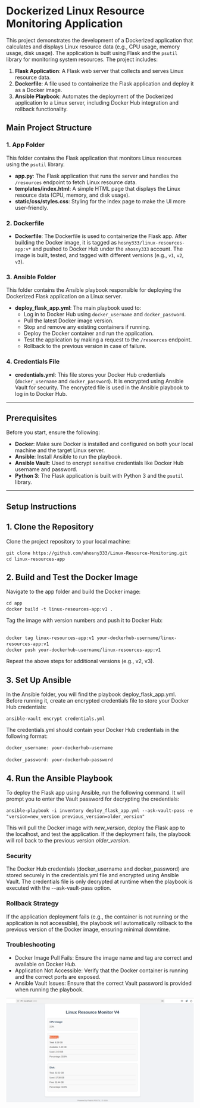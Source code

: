 # Dockerized Linux Resource Monitoring Application

This project demonstrates the development of a Dockerized application that calculates and displays Linux resource data (e.g., CPU usage, memory usage, disk usage). The application is built using Flask and the `psutil` library for monitoring system resources. The project includes:

1. **Flask Application**: A Flask web server that collects and serves Linux resource data.
2. **Dockerfile**: A file used to containerize the Flask application and deploy it as a Docker image.
3. **Ansible Playbook**: Automates the deployment of the Dockerized application to a Linux server, including Docker Hub integration and rollback functionality.

## Main Project Structure

### 1. **App Folder**
This folder contains the Flask application that monitors Linux resources using the `psutil` library.

- **app.py**: The Flask application that runs the server and handles the `/resources` endpoint to fetch Linux resource data.
- **templates/index.html**: A simple HTML page that displays the Linux resource data (CPU, memory, and disk usage).
- **static/css/styles.css**: Styling for the index page to make the UI more user-friendly.

### 2. **Dockerfile**
- **Dockerfile**: The Dockerfile is used to containerize the Flask app. After building the Docker image, it is tagged as `hosny333/linux-resources-app:v*` and pushed to Docker Hub under the `ahosny333` account. The image is built, tested, and tagged with different versions (e.g., `v1`, `v2`, `v3`).

### 3. **Ansible Folder**
This folder contains the Ansible playbook responsible for deploying the Dockerized Flask application on a Linux server.

- **deploy_flask_app.yml**: The main playbook used to:
  - Log in to Docker Hub using `docker_username` and `docker_password`.
  - Pull the latest Docker image version.
  - Stop and remove any existing containers if running.
  - Deploy the Docker container and run the application.
  - Test the application by making a request to the `/resources` endpoint.
  - Rollback to the previous version in case of failure.

### 4. **Credentials File**
- **credentials.yml**: This file stores your Docker Hub credentials (`docker_username` and `docker_password`). It is encrypted using Ansible Vault for security. The encrypted file is used in the Ansible playbook to log in to Docker Hub.

---

## Prerequisites

Before you start, ensure the following:

- **Docker**: Make sure Docker is installed and configured on both your local machine and the target Linux server.
- **Ansible**: Install Ansible to run the playbook.
- **Ansible Vault**: Used to encrypt sensitive credentials like Docker Hub username and password.
- **Python 3**: The Flask application is built with Python 3 and the `psutil` library.

---

## Setup Instructions
## 1. Clone the Repository

Clone the project repository to your local machine:

```
git clone https://github.com/ahosny333/Linux-Resource-Monitoring.git
cd linux-resources-app
```
## 2. Build and Test the Docker Image
Navigate to the app folder and build the Docker image:


```
cd app
docker build -t linux-resources-app:v1 .
```
Tag the image with version numbers and push it to Docker Hub:

```

docker tag linux-resources-app:v1 your-dockerhub-username/linux-resources-app:v1
docker push your-dockerhub-username/linux-resources-app:v1
```
Repeat the above steps for additional versions (e.g., v2, v3).

## 3. Set Up Ansible
In the Ansible folder, you will find the playbook deploy_flask_app.yml. Before running it, create an encrypted credentials file to store your Docker Hub credentials:

```
ansible-vault encrypt credentials.yml
```
The credentials.yml should contain your Docker Hub credentials in the following format:

```
docker_username: your-dockerhub-username

docker_password: your-dockerhub-password
```

## 4. Run the Ansible Playbook
To deploy the Flask app using Ansible, run the following command. It will prompt you to enter the Vault password for decrypting the credentials:


```
ansible-playbook -i inventory deploy_flask_app.yml --ask-vault-pass -e "version=new_version previous_version=older_version"
```
This will pull the Docker image with *new_version*, deploy the Flask app to the localhost, and test the application. If the deployment fails, the playbook will roll back to the previous version *older_version*.

### Security
The Docker Hub credentials (docker_username and docker_password) are stored securely in the credentials.yml file and encrypted using Ansible Vault. The credentials file is only decrypted at runtime when the playbook is executed with the --ask-vault-pass option.

### Rollback Strategy
If the application deployment fails (e.g., the container is not running or the application is not accessible), the playbook will automatically rollback to the previous version of the Docker image, ensuring minimal downtime.

### Troubleshooting
* Docker Image Pull Fails: Ensure the image name and tag are correct and available on Docker Hub.
* Application Not Accessible: Verify that the Docker container is running and the correct ports are exposed.
* Ansible Vault Issues: Ensure that the correct Vault password is provided when running the playbook.

![APP](./images/flask_app.png)
